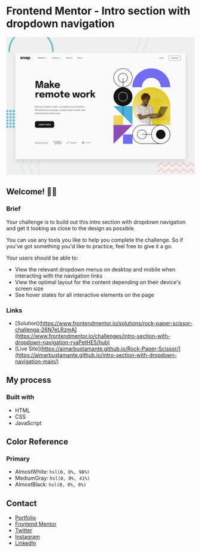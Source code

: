 # Frontend Mentor - Intro section with dropdown navigation

![Design preview for the Intro section with dropdown navigation coding challenge](./design/desktop-preview.jpg)

## Welcome! 👋🏻

### Brief

Your challenge is to build out this intro section with dropdown navigation and get it looking as close to the design as possible.

You can use any tools you like to help you complete the challenge. So if you've got something you'd like to practice, feel free to give it a go.

Your users should be able to:

- View the relevant dropdown menus on desktop and mobile when interacting with the navigation links
- View the optimal layout for the content depending on their device's screen size
- See hover states for all interactive elements on the page

### Links

- [Solution](https://www.frontendmentor.io/solutions/rock-paper-scissor-challenga-26N7eLRzmA](https://www.frontendmentor.io/challenges/intro-section-with-dropdown-navigation-ryaPetHE5/hub)
- [Live Site](https://aimarbustamante.github.io/Rock-Paper-Scissor/](https://aimarbustamante.github.io/intro-section-with-dropdown-navigation-main/)

## My process

### Built with

- HTML
- CSS
- JavaScript

## Color Reference

### Primary 

- AlmostWhite: `hsl(0, 0%, 98%)`
- MediumGray: `hsl(0, 0%, 41%)`
- AlmostBlack: `hsl(0, 0%, 8%)`

## Contact

- [Portfolio](https://aimarbusta.netlify.app/)
- [Frontend Mentor](https://www.frontendmentor.io/profile/AimarBustamante)
- [Twitter](https://twitter.com/aimarBusta)
- [Instagram](https://www.instagram.com/aimarbusta.dev/)
- [LinkedIn](https://www.linkedin.com/in/aimarbustamante/)
